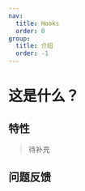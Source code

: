 ```yaml
---
nav:
  title: Hooks
  order: 0
group:
  title: 介绍
  order: -1
---
```


# 这是什么？

## 特性

> 待补充

## 问题反馈
